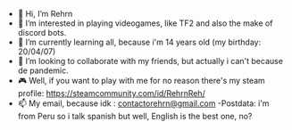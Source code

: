 - 👋 Hi, I’m Rehrn
- 👀 I’m interested in playing videogames, like TF2 and also the make of discord bots.
- 🌱 I’m currently learning all, because i'm 14 years old (my birthday: 20/04/07)
- 💞️ I’m looking to collaborate with my friends, but actually i can't because de pandemic.
- 🎮 Well, if you want to play with me for no reason there's my steam profile: https://steamcommunity.com/id/RehrnReh/
- 📫 My email, because idk : contactorehrn@gmail.com
  -Postdata: i'm from Peru so i talk spanish but well, English is the best one, no?

<!---
Rehrn/Rehrn is a ✨ special ✨ repository because its `README.md` (this file) appears on your GitHub profile.
You can click the Preview link to take a look at your changes.
--->
